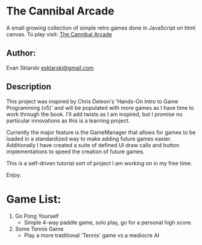 # The Cannibal Arcade
A small growing collection of simple retro games done in JavaScript on html canvas.
To play visit: [The Cannibal Arcade](https://esklarski.github.io/CannibalArcade/)


## Author:
Evan Sklarski <esklarski@gmail.com>


## Description
This project was inspired by Chris Deleon's 'Hands-On Intro to Game Programming (v5)' and will be populated with more games as I have time to work through the book. I'll add twists as I am inspired, but I promise no particular innovations as this is a learning project.

Currently the major feature is the GameManager that allows for games to be loaded in a standardized way to make adding future games easier. Additionally I have created a suite of defined UI draw calls and button implementations to speed the creation of future games.

This is a self-driven tutorial sort of project I am working on in my free time.

Enjoy.

# Game List:
1. Go Pong Yourself
   - Simple 4-way paddle game, solo play, go for a personal high score.
2. Some Tennis Game
   - Play a more traditional 'Tennis' game vs a mediocre AI
